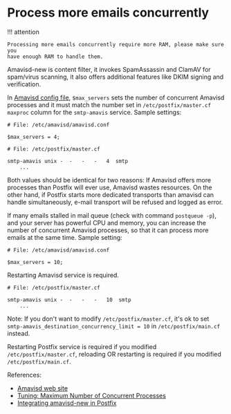 # Process more emails concurrently

!!! attention

    Processing more emails concurrently require more RAM, please make sure you
    have enough RAM to handle them.

Amavisd-new is content filter, it invokes SpamAssassin and ClamAV for
spam/virus scanning, it also offers additional features like DKIM signing and
verification.

In [Amavisd config file](./file.location.html#amavisd), `$max_servers` sets
the number of concurrent Amavisd processes and it must match the number set
in `/etc/postfix/master.cf` `maxproc` column for the `smtp-amavis` service.
Sample settings:

```
# File: /etc/amavisd/amavisd.conf

$max_servers = 4;
```

```
# File: /etc/postfix/master.cf

smtp-amavis unix -  -   -   -   4  smtp
    ...
```

Both values should be identical for two reasons: If Amavisd offers more
processes than Postfix will ever use, Amavisd wastes resources. On the other
hand, if Postfix starts more dedicated transports than amavisd can handle
simultaneously, e-mail transport will be refused and logged as error.

If many emails stalled in mail queue (check with command `postqueue -p`), and
your server has powerful CPU and memory, you can increase the number of
concurrent Amavisd processes, so that it can process more emails at the same
time. Sample setting:

```
# File: /etc/amavisd/amavisd.conf

$max_servers = 10;
```
Restarting Amavisd service is required.

```
# File: /etc/postfix/master.cf

smtp-amavis unix -  -   -   -   10  smtp
    ...
```

Note: If you don't want to modify `/etc/postfix/master.cf`, it's ok to set
`smtp-amavis_destination_concurrency_limit = 10` in `/etc/postfix/main.cf`
instead.

Restarting Postfix service is required if you modified `/etc/postfix/master.cf`,
reloading OR restarting is required if you modified `/etc/postfix/main.cf`.

References:

* [Amavisd web site](http://www.amavis.org)
* [Tuning: Maximum Number of Concurrent Processes](http://www.ijs.si/software/amavisd/README.postfix.html#d0e1231)
* [Integrating amavisd-new in Postfix](http://www.ijs.si/software/amavisd/README.postfix.html)

